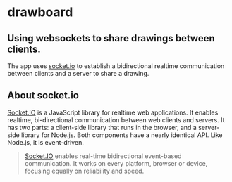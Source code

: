 # drawboard
## Using websockets to share drawings between clients.
The app uses [socket.io](https://socket.io) to establish a bidirectional realtime communication between clients and a server to share a drawing.

## About socket.io
[Socket.IO](https://socket.io) is a JavaScript library for realtime web applications. It enables realtime, bi-directional communication between web clients and servers. It has two parts: a client-side library that runs in the browser, and a server-side library for Node.js. Both components have a nearly identical API. Like Node.js, it is event-driven.
>[Socket.IO](https://socket.io) enables real-time bidirectional event-based communication.
It works on every platform, browser or device, focusing equally on reliability and speed.
